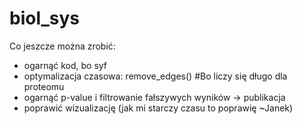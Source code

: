 # biol_sys

Co jeszcze można zrobić:
- ogarnąć kod, bo syf 
- optymalizacja czasowa: remove_edges() #Bo liczy się długo dla proteomu
- ogarnąć p-value i filtrowanie fałszywych wyników -> publikacja
- poprawić wizualizację (jak mi starczy czasu to poprawię ~Janek)
